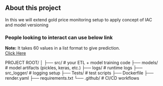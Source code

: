 ## About this project
In this we will extend gold price monitoring setup to apply concept of IAC and model versioning

### People looking to interact can use below link
**Note:** It takes 60 values in a list format to give prediction.<br>
[Click Here](https://gold-price-monitoring.onrender.com/docs#/default/predict_predict_post)


PROJECT ROOT/
│
├── src/               # your ETL + model training code
├── models/            # model artifacts (pickles, keras, etc.)
├── logs/              # runtime logs
├── src_logger/        # logging setup
├── Tests/             # test scripts
├── Dockerfile
├── render.yaml
├── requirements.txt
└── .github/           # CI/CD workflows
